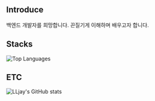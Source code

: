 <!--
**LLjay/LLjay** is a ✨ _special_ ✨ repository because its `README.md` (this file) appears on your GitHub profile.

Here are some ideas to get you started:

- 🔭 I’m currently working on ...
- 🌱 I’m currently learning ...
- 👯 I’m looking to collaborate on ...
- 🤔 I’m looking for help with ...
- 💬 Ask me about ...
- 📫 How to reach me: ...
- 😄 Pronouns: ...
- ⚡ Fun fact: ...
-->

## Introduce
백엔드 개발자를 희망합니다.
끈질기게 이해하며 배우고자 합니다.


## Stacks

![Top Languages](https://github-readme-stats.vercel.app/api/top-langs/?username=LLjay&layout=compact)

## ETC
![LLjay's GitHub stats](https://github-readme-stats.vercel.app/api?username=LLjay&show_icons=true&theme=transparent)

